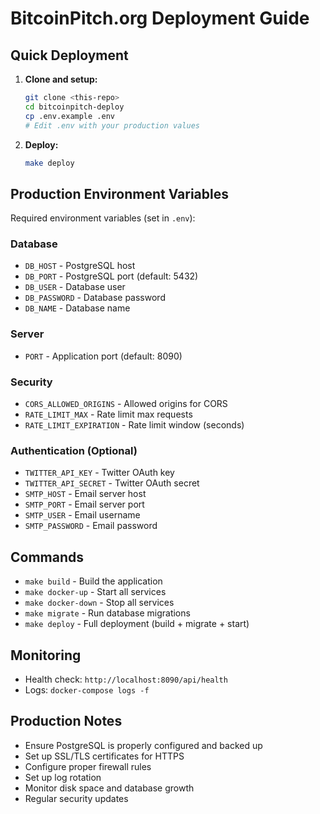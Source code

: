 # BitcoinPitch.org Deployment Guide

## Quick Deployment

1. **Clone and setup:**
   ```bash
   git clone <this-repo>
   cd bitcoinpitch-deploy
   cp .env.example .env
   # Edit .env with your production values
   ```

2. **Deploy:**
   ```bash
   make deploy
   ```

## Production Environment Variables

Required environment variables (set in `.env`):

### Database
- `DB_HOST` - PostgreSQL host
- `DB_PORT` - PostgreSQL port (default: 5432)
- `DB_USER` - Database user
- `DB_PASSWORD` - Database password
- `DB_NAME` - Database name

### Server
- `PORT` - Application port (default: 8090)

### Security
- `CORS_ALLOWED_ORIGINS` - Allowed origins for CORS
- `RATE_LIMIT_MAX` - Rate limit max requests
- `RATE_LIMIT_EXPIRATION` - Rate limit window (seconds)

### Authentication (Optional)
- `TWITTER_API_KEY` - Twitter OAuth key
- `TWITTER_API_SECRET` - Twitter OAuth secret
- `SMTP_HOST` - Email server host
- `SMTP_PORT` - Email server port
- `SMTP_USER` - Email username
- `SMTP_PASSWORD` - Email password

## Commands

- `make build` - Build the application
- `make docker-up` - Start all services
- `make docker-down` - Stop all services
- `make migrate` - Run database migrations
- `make deploy` - Full deployment (build + migrate + start)

## Monitoring

- Health check: `http://localhost:8090/api/health`
- Logs: `docker-compose logs -f`

## Production Notes

- Ensure PostgreSQL is properly configured and backed up
- Set up SSL/TLS certificates for HTTPS
- Configure proper firewall rules
- Set up log rotation
- Monitor disk space and database growth
- Regular security updates
